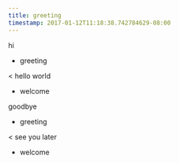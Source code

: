 ```yaml
---
title: greeting
timestamp: 2017-01-12T11:18:38.742784629-08:00
---
```


hi
* greeting

< hello world
* welcome

goodbye
* greeting

< see you later
* welcome
